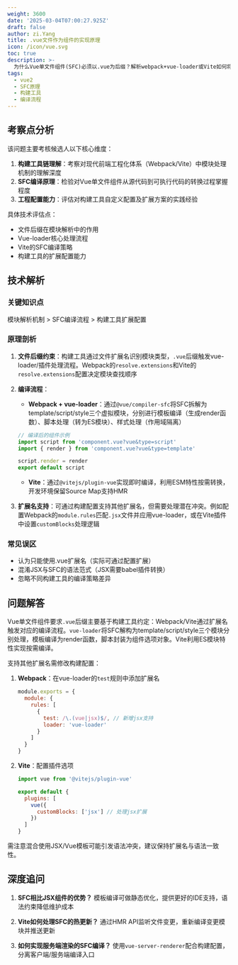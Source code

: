 ```yaml
---
weight: 3600
date: '2025-03-04T07:00:27.925Z'
draft: false
author: zi.Yang
title: .vue文件作为组件的实现原理
icon: /icon/vue.svg
toc: true
description: >-
  为什么Vue单文件组件(SFC)必须以.vue为后缀？解析webpack+vue-loader或Vite如何将其编译为JavaScript模块。是否支持.jsx/.tsx等其他扩展名实现相同功能？
tags:
  - vue2
  - SFC原理
  - 构建工具
  - 编译流程
---
```




## 考察点分析

该问题主要考核候选人以下核心维度：

1. **构建工具链理解**：考察对现代前端工程化体系（Webpack/Vite）中模块处理机制的理解深度
2. **SFC编译原理**：检验对Vue单文件组件从源代码到可执行代码的转换过程掌握程度
3. **工程配置能力**：评估对构建工具自定义配置及扩展方案的实践经验

具体技术评估点：

- 文件后缀在模块解析中的作用
- Vue-loader核心处理流程
- Vite的SFC编译策略
- 构建工具的扩展配置能力

## 技术解析

### 关键知识点

模块解析机制 > SFC编译流程 > 构建工具扩展配置

### 原理剖析

1. **文件后缀约束**：构建工具通过文件扩展名识别模块类型，`.vue`后缀触发vue-loader/插件处理流程。Webpack的`resolve.extensions`和Vite的`resolve.extensions`配置决定模块查找顺序

2. **编译流程**：
   - **Webpack + vue-loader**：通过`@vue/compiler-sfc`将SFC拆解为template/script/style三个虚拟模块，分别进行模板编译（生成render函数）、脚本处理（转为ES模块）、样式处理（作用域隔离）

   ```javascript
   // 编译后的组件示例
   import script from 'component.vue?vue&type=script'
   import { render } from 'component.vue?vue&type=template'
   
   script.render = render
   export default script
   ```

   - **Vite**：通过`@vitejs/plugin-vue`实现即时编译，利用ESM特性按需转换，开发环境保留Source Map支持HMR

3. **扩展名支持**：可通过构建配置支持其他扩展名，但需要处理潜在冲突。例如配置Webpack的`module.rules`匹配`.jsx`文件并应用vue-loader，或在Vite插件中设置`customBlocks`处理逻辑

### 常见误区

- 认为只能使用.vue扩展名（实际可通过配置扩展）
- 混淆JSX与SFC的语法范式（JSX需要babel插件转换）
- 忽略不同构建工具的编译策略差异

## 问题解答

Vue单文件组件要求`.vue`后缀主要基于构建工具约定：Webpack/Vite通过扩展名触发对应的编译流程。`vue-loader`将SFC解构为template/script/style三个模块分别处理，模板编译为render函数，脚本封装为组件选项对象。Vite利用ES模块特性实现按需编译。

支持其他扩展名需修改构建配置：

1. **Webpack**：在vue-loader的`test`规则中添加扩展名

   ```javascript
   module.exports = {
     module: {
       rules: [
         {
           test: /\.(vue|jsx)$/, // 新增jsx支持
           loader: 'vue-loader'
         }
       ]
     }
   }
   ```

2. **Vite**：配置插件选项

   ```javascript
   import vue from '@vitejs/plugin-vue'
   
   export default {
     plugins: [
       vue({
         customBlocks: ['jsx'] // 处理jsx扩展
       })
     ]
   }
   ```

需注意混合使用JSX/Vue模板可能引发语法冲突，建议保持扩展名与语法一致性。

## 深度追问

1. **SFC相比JSX组件的优势？**
   模板编译可做静态优化，提供更好的IDE支持，语法约束降低维护成本

2. **Vite如何处理SFC的热更新？**
   通过HMR API监听文件变更，重新编译变更模块并推送更新

3. **如何实现服务端渲染的SFC编译？**
   使用`vue-server-renderer`配合构建配置，分离客户端/服务端编译入口

